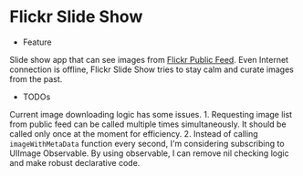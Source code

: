 # Flickr Slide Show

- Feature

Slide show app that can see images from [Flickr Public Feed](https://www.flickr.com/services/feeds/docs/photos_public/).
Even Internet connection is offline, Flickr Slide Show tries to stay calm and curate images from the past.

- TODOs

Current image downloading logic has some issues.
	1. Requesting image list from public feed can be called multiple times simultaneously. It should be called only once at the moment for efficiency.
	2. Instead of calling `imageWithMetaData` function every second, I'm considering subscribing to UIImage Observable. By using observable, I can remove nil checking logic and make robust declarative code.

